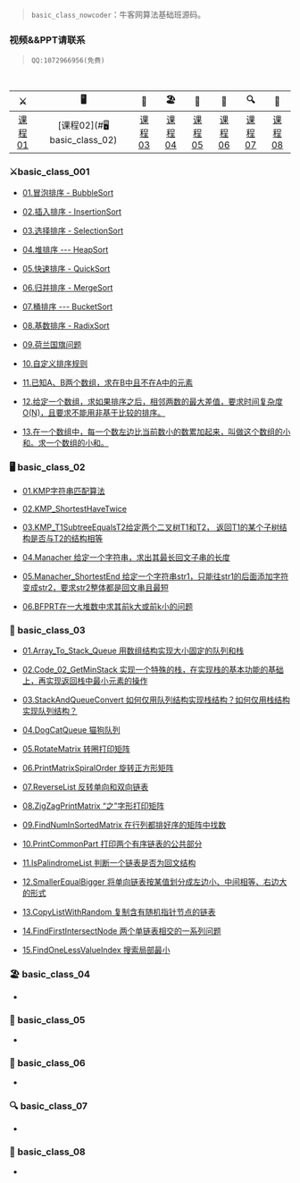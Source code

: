 

<br/>



> `basic_class_nowcoder`：牛客网算法基础班源码。
### 视频&&PPT请联系

> `QQ:1072966956(免费)`

<br/>


|⚔️ | 🖥 | 🚏 | 🏖  | 🌁| 📮 | 🔍 | 🚀 | 
| :--------: | :---------: | :---------: | :---------: | :---------: | :---------:| :---------: | :-------: | 
| [课程01](#⚔️basic_class_001) | [课程02](#🖥 basic_class_02)|[课程03](#basic_class_03) | [课程04](#basic_class_04) |[课程05](#basic_class_05)|[课程06](#basic_class_06)| [课程07](#basic_class_07) |[课程08](#basic_class_08)|



### ⚔️basic_class_001
- [01.冒泡排序 - BubbleSort](https://github.com/JasonZhangCauc/basic_class_nowcoder/blob/master/basic_class_nowcoder/src/basic_class_01/Code_00_BubbleSort.java)

- [02.插入排序 - InsertionSort](https://github.com/JasonZhangCauc/basic_class_nowcoder/blob/master/basic_class_nowcoder/src/basic_class_01/Code_01_InsertionSort.java)

- [03.选择排序 - SelectionSort](https://github.com/JasonZhangCauc/basic_class_nowcoder/blob/master/basic_class_nowcoder/src/basic_class_01/Code_02_SelectionSort.java)

- [04.堆排序 ---  HeapSort](https://github.com/JasonZhangCauc/basic_class_nowcoder/blob/master/basic_class_nowcoder/src/basic_class_01/Code_03_HeapSort.java)

- [05.快速排序 - QuickSort](https://github.com/JasonZhangCauc/basic_class_nowcoder/blob/master/basic_class_nowcoder/src/basic_class_01/Code_04_QuickSort.java)

- [06.归并排序 - MergeSort](https://github.com/JasonZhangCauc/basic_class_nowcoder/blob/master/basic_class_nowcoder/src/basic_class_01/Code_05_MergeSort.java)

- [07.桶排序 --- BucketSort](https://github.com/JasonZhangCauc/basic_class_nowcoder/blob/master/basic_class_nowcoder/src/basic_class_01/Code_06_BucketSort.java)

- [08.基数排序 - RadixSort](https://github.com/JasonZhangCauc/basic_class_nowcoder/blob/master/basic_class_nowcoder/src/basic_class_01/Code_07_RadixSort.java)

- [09.荷兰国旗问题](https://github.com/JasonZhangCauc/basic_class_nowcoder/blob/master/basic_class_nowcoder/src/basic_class_01/Code_08_NetherlandsFlag.java)

- [10.自定义排序规则](https://github.com/JasonZhangCauc/basic_class_nowcoder/blob/master/basic_class_nowcoder/src/basic_class_01/Code_09_Comparator.java)

- [11.已知A、B两个数组，求在B中且不在A中的元素](https://github.com/JasonZhangCauc/basic_class_nowcoder/blob/master/basic_class_nowcoder/src/basic_class_01/Code_10_GetAllNotIncluded.java)

- [12.给定一个数组，求如果排序之后，相邻两数的最大差值，要求时间复杂度O(N)，且要求不能用非基于比较的排序。](https://github.com/JasonZhangCauc/basic_class_nowcoder/blob/master/basic_class_nowcoder/src/basic_class_01/Code_11_MaxGap.java)

- [13.在一个数组中，每一个数左边比当前数小的数累加起来，叫做这个数组的小和。求一个数组的小和。](https://github.com/JasonZhangCauc/basic_class_nowcoder/blob/master/basic_class_nowcoder/src/basic_class_01/Code_12_SmallSum.java)

### 🖥 basic_class_02
- [01.KMP字符串匹配算法](https://github.com/JasonZhangCauc/basic_class_nowcoder/blob/master/basic_class_nowcoder/src/basic_class_02/Code_01_KMP.java)

- [02.KMP_ShortestHaveTwice](https://github.com/JasonZhangCauc/basic_class_nowcoder/blob/master/basic_class_nowcoder/src/basic_class_02/Code_02_KMP_ShortestHaveTwice.java)

- [03.KMP_T1SubtreeEqualsT2给定两个二叉树T1和T2， 返回T1的某个子树结构是否与T2的结构相等](https://github.com/JasonZhangCauc/basic_class_nowcoder/blob/master/basic_class_nowcoder/src/basic_class_02/Code_03_KMP_T1SubtreeEqualsT2.java)

- [04.Manacher 给定一个字符串，求出其最长回文子串的长度](https://github.com/JasonZhangCauc/basic_class_nowcoder/blob/master/basic_class_nowcoder/src/basic_class_02/Code_04_Manacher.java)

- [05.Manacher_ShortestEnd 给定一个字符串str1，只能往str1的后面添加字符变成str2，要求str2整体都是回文串且最短](https://github.com/JasonZhangCauc/basic_class_nowcoder/blob/master/basic_class_nowcoder/src/basic_class_02/Code_05_Manacher_ShortestEnd.java)

- [06.BFPRT在一大堆数中求其前k大或前k小的问题](https://github.com/JasonZhangCauc/basic_class_nowcoder/blob/master/basic_class_nowcoder/src/basic_class_02/Code_06_BFPRT.java)

### 🚏 basic_class_03
- [01.Array_To_Stack_Queue 用数组结构实现大小固定的队列和栈](https://github.com/JasonZhangCauc/basic_class_nowcoder/blob/master/basic_class_nowcoder/src/class_03/Code_01_Array_To_Stack_Queue.java)

- [02.Code_02_GetMinStack 实现一个特殊的栈，在实现栈的基本功能的基础上，再实现返回栈中最小元素的操作](https://github.com/JasonZhangCauc/basic_class_nowcoder/blob/master/basic_class_nowcoder/src/class_03/Code_02_GetMinStack.java)

- [03.StackAndQueueConvert 如何仅用队列结构实现栈结构？如何仅用栈结构实现队列结构？](https://github.com/JasonZhangCauc/basic_class_nowcoder/blob/master/basic_class_nowcoder/src/class_03/Code_03_StackAndQueueConvert.java)

- [04.DogCatQueue 猫狗队列](https://github.com/JasonZhangCauc/basic_class_nowcoder/blob/master/basic_class_nowcoder/src/class_03/Code_04_DogCatQueue.java)

- [05.RotateMatrix 转圈打印矩阵](https://github.com/JasonZhangCauc/basic_class_nowcoder/blob/master/basic_class_nowcoder/src/class_03/Code_05_RotateMatrix.java)

- [06.PrintMatrixSpiralOrder 旋转正方形矩阵](https://github.com/JasonZhangCauc/basic_class_nowcoder/blob/master/basic_class_nowcoder/src/class_03/Code_06_PrintMatrixSpiralOrder.java)

- [07.ReverseList 反转单向和双向链表](https://github.com/JasonZhangCauc/basic_class_nowcoder/blob/master/basic_class_nowcoder/src/class_03/Code_07_ReverseList.java)

- [08.ZigZagPrintMatrix “之”字形打印矩阵](https://github.com/JasonZhangCauc/basic_class_nowcoder/blob/master/basic_class_nowcoder/src/class_03/Code_08_ZigZagPrintMatrix.java)

- [09.FindNumInSortedMatrix 在行列都排好序的矩阵中找数](https://github.com/JasonZhangCauc/basic_class_nowcoder/blob/master/basic_class_nowcoder/src/class_03/Code_09_FindNumInSortedMatrix.java)

- [10.PrintCommonPart 打印两个有序链表的公共部分](https://github.com/JasonZhangCauc/basic_class_nowcoder/blob/master/basic_class_nowcoder/src/class_03/Code_10_PrintCommonPart.java)

- [11.IsPalindromeList 判断一个链表是否为回文结构](https://github.com/JasonZhangCauc/basic_class_nowcoder/blob/master/basic_class_nowcoder/src/class_03/Code_11_IsPalindromeList.java)

- [12.SmallerEqualBigger 将单向链表按某值划分成左边小、中间相等、右边大的形式](https://github.com/JasonZhangCauc/basic_class_nowcoder/blob/master/basic_class_nowcoder/src/class_03/Code_12_SmallerEqualBigger.java)

- [13.CopyListWithRandom 复制含有随机指针节点的链表](https://github.com/JasonZhangCauc/basic_class_nowcoder/blob/master/basic_class_nowcoder/src/class_03/Code_13_CopyListWithRandom.java)

- [14.FindFirstIntersectNode 两个单链表相交的一系列问题](https://github.com/JasonZhangCauc/basic_class_nowcoder/blob/master/basic_class_nowcoder/src/class_03/Code_14_FindFirstIntersectNode.java)

- [15.FindOneLessValueIndex 搜索局部最小](https://github.com/JasonZhangCauc/basic_class_nowcoder/blob/master/basic_class_nowcoder/src/class_03/Code_15_FindOneLessValueIndex.java)

###  🏖 basic_class_04

- []()

### 🌁 basic_class_05

- []()


### 📮 basic_class_06
- []()

### 🔍 basic_class_07

- []()

### 🚀 basic_class_08
- []()






